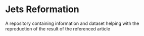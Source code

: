 # Jets Reformation
 A repository containing information and dataset helping with the reproduction of the result of the referenced article
